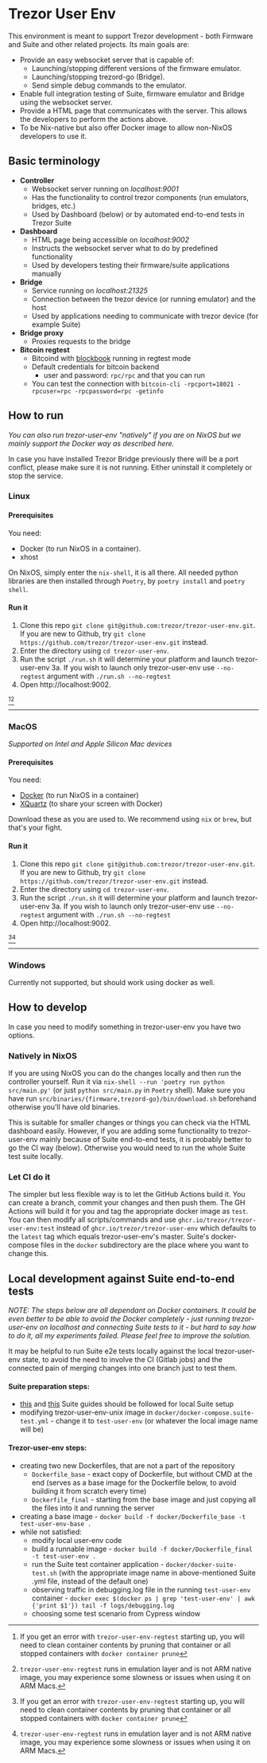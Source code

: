 # Trezor User Env

This environment is meant to support Trezor development - both Firmware and Suite and other related projects. Its main goals are:

- Provide an easy websocket server that is capable of:
  - Launching/stopping different versions of the firmware emulator.
  - Launching/stopping trezord-go (Bridge).
  - Send simple debug commands to the emulator.
- Enable full integration testing of Suite, firmware emulator and Bridge using the websocket server.
- Provide a HTML page that communicates with the server. This allows the developers to perform the actions above.
- To be Nix-native but also offer Docker image to allow non-NixOS developers to use it.

## Basic terminology

- **Controller**
  - Websocket server running on *localhost:9001*
  - Has the functionality to control trezor components (run emulators, bridges, etc.)
  - Used by Dashboard (below) or by automated end-to-end tests in Trezor Suite
- **Dashboard**
  - HTML page being accessible on *localhost:9002*
  - Instructs the websocket server what to do by predefined functionality
  - Used by developers testing their firmware/suite applications manually
- **Bridge**
  - Service running on *localhost:21325*
  - Connection between the trezor device (or running emulator) and the host
  - Used by applications needing to communicate with trezor device (for example Suite)
- **Bridge proxy**
  - Proxies requests to the bridge
- **Bitcoin regtest**
  - Bitcoind with [blockbook](https://github.com/trezor/blockbook) running in regtest mode
  - Default credentials for bitcoin backend
    - user and password: `rpc/rpc` and that you can run
  - You can test the connection with `bitcoin-cli -rpcport=18021 -rpcuser=rpc -rpcpassword=rpc -getinfo`

## How to run

_You can also run trezor-user-env "natively" if you are on NixOS but we mainly support the Docker way as described here._

In case you have installed Trezor Bridge previously there will be a port conflict, please make sure it is not running. Either uninstall it completely or stop the service.

### Linux

#### Prerequisites

You need:
- Docker (to run NixOS in a container).
- xhost

On NixOS, simply enter the `nix-shell`, it is all there. All needed python libraries are then installed through `Poetry`, by `poetry install` and `poetry shell`.

#### Run it

1. Clone this repo `git clone git@github.com:trezor/trezor-user-env.git`. If you are new to Github, try `git clone https://github.com/trezor/trezor-user-env.git` instead.
2. Enter the directory using `cd trezor-user-env`.
3. Run the script `./run.sh` it will determine your platform and launch trezor-user-env
   3a. If you wish to launch only trezor-user-env use `--no-regtest` argument with `./run.sh --no-regtest`
4. Open http://localhost:9002.

[^1][^2]

[^1]: If you get an error with `trezor-user-env-regtest` starting up, you will need to clean container contents by pruning that container or all stopped containers with `docker container prune`
[^2]: `trezor-user-env-regtest` runs in emulation layer and is not ARM native image, you may experience some slowness or issues when using it on ARM Macs.

----

### MacOS

*Supported on Intel and Apple Silicon Mac devices*

#### Prerequisites

You need:
- [Docker](https://docs.docker.com/docker-for-mac/install/) (to run NixOS in a container)
- [XQuartz](https://www.xquartz.org/) (to share your screen with Docker)

Download these as you are used to. We recommend using `nix` or `brew`, but that's your fight.

#### Run it
1. Clone this repo `git clone git@github.com:trezor/trezor-user-env.git`. If you are new to Github, try `git clone https://github.com/trezor/trezor-user-env.git` instead.
2. Enter the directory using `cd trezor-user-env`.
3. Run the script `./run.sh` it will determine your platform and launch trezor-user-env
   3a. If you wish to launch only trezor-user-env use `--no-regtest` argument with `./run.sh --no-regtest`
4. Open http://localhost:9002.

[^1][^2]

[^1]: If you get an error with `trezor-user-env-regtest` starting up, you will need to clean container contents by pruning that container or all stopped containers with `docker container prune`
[^2]: `trezor-user-env-regtest` runs in emulation layer and is not ARM native image, you may experience some slowness or issues when using it on ARM Macs.
----

### Windows

Currently not supported, but should work using docker as well.

## How to develop

In case you need to modify something in trezor-user-env you have two options.

### Natively in NixOS

If you are using NixOS you can do the changes locally and then run the controller yourself. Run it via `nix-shell --run 'poetry run python src/main.py'` (or just `python src/main.py` in `Poetry` shell). Make sure you have run `src/binaries/{firmware,trezord-go}/bin/download.sh` beforehand otherwise you'll have old binaries.

This is suitable for smaller changes or things you can check via the HTML dashboard easily. However, if you are adding some functionality to trezor-user-env mainly because of Suite end-to-end tests, it is probably better to go the CI way (below). Otherwise you would need to run the whole Suite test suite locally.

### Let CI do it

The simpler but less flexible way is to let the GitHub Actions build it. You can create a branch, commit your changes and then push them. The GH Actions will build it for you and tag the appropriate docker image as `test`. You can then modify all scripts/commands and use `ghcr.io/trezor/trezor-user-env:test` instead of `ghcr.io/trezor/trezor-user-env` which defaults to the `latest` tag which equals trezor-user-env's master. Suite's docker-compose files in the `docker` subdirectory are the place where you want to change this.

## Local development against Suite end-to-end tests
_NOTE: The steps below are all dependant on Docker containers. It could be even better to be able to avoid the Docker completely - just running trezor-user-env on localhost and connecting Suite tests to it - but hard to say how to do it, all my experiments failed. Please feel free to improve the solution._

It may be helpful to run Suite e2e tests locally against the local trezor-user-env state, to avoid the need to involve the CI (Gitlab jobs) and the connected pain of merging changes into one branch just to test them.

#### Suite preparation steps:
- [this](https://github.com/trezor/trezor-suite/blob/develop/docs/tests/e2e-web.md) and [this](https://github.com/trezor/trezor-suite/#development) Suite guides should be followed for local Suite setup
- modifying trezor-user-env-unix image in `docker/docker-compose.suite-test.yml` - change it to `test-user-env` (or whatever the local image name will be)

#### Trezor-user-env steps:
- creating two new Dockerfiles, that are not a part of the repository
  - `Dockerfile_base` - exact copy of Dockerfile, but without CMD at the end (serves as a base image for the Dockerfile below, to avoid building it from scratch every time)
  - `Dockerfile_final` - starting from the base image and just copying all the files into it and running the server
- creating a base image - `docker build -f docker/Dockerfile_base -t test-user-env-base .`
- while not satisfied:
  - modify local user-env code
  - build a runnable image - `docker build -f docker/Dockerfile_final -t test-user-env .`
  - run the Suite test container application - `docker/docker-suite-test.sh` (with the appropriate image name in above-mentioned Suite .yml file, instead of the default one)
  - observing traffic in debugging.log file in the running `test-user-env` container - `docker exec $(docker ps | grep 'test-user-env' | awk {'print $1'}) tail -f logs/debugging.log`
  - choosing some test scenario from Cypress window
